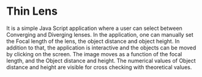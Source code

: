 # Thin Lens 

It is a simple Java Script application where a user can select between Converging and Diverging lenses. In the application, one can manually set the Focal length of the lens, the object distance and object height. In addition to that, the application is interactive and the objects can be moved by clicking on the screen. The image moves as a function of the focal length, and the Object distance and height. The numerical values of Object distance and height are visible for cross checking with theoretical values.

